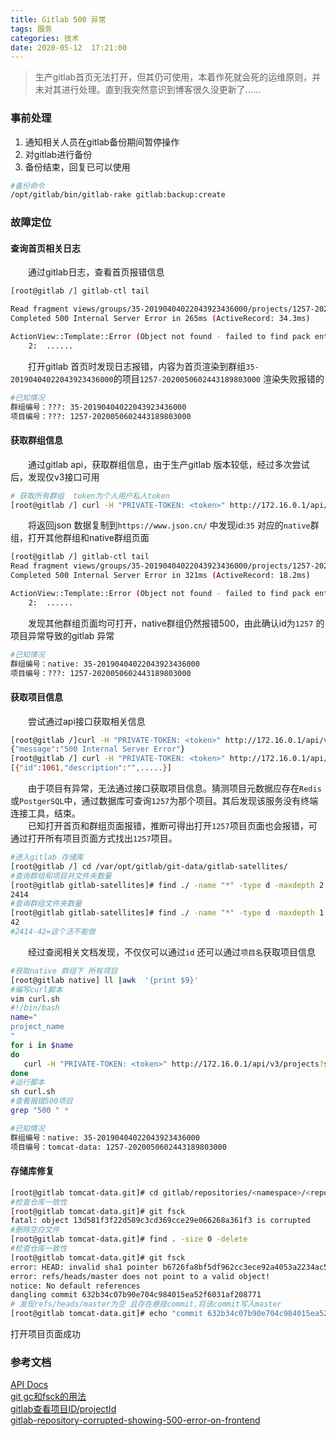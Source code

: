 ```yaml
---
title: Gitlab 500 异常
tags: 服务
categories: 技术
date: 2020-05-12  17:21:00
---
```


> 生产gitlab首页无法打开，但其仍可使用，本着作死就会死的运维原则，并未对其进行处理。直到我突然意识到博客很久没更新了……

### 事前处理
1. 通知相关人员在gitlab备份期间暂停操作
1. 对gitlab进行备份
1. 备份结束，回复已可以使用
```bash
#备份命令
/opt/gitlab/bin/gitlab-rake gitlab:backup:create
```
<!-- more -->

### 故障定位
#### 查询首页相关日志

&emsp;&emsp;通过gitlab日志，查看首页报错信息
```bash
[root@gitlab /] gitlab-ctl tail

Read fragment views/groups/35-20190404022043923436000/projects/1257-20200506024431898030000/root/show/b123046d400b7ca62dcd2f85b982165e (0.1ms)
Completed 500 Internal Server Error in 265ms (ActiveRecord: 34.3ms)

ActionView::Template::Error (Object not found - failed to find pack entry (b6726fa8bf5df962cc3ece92a4053a2234ac5127)):
    2:  ......
```
&emsp;&emsp;打开gitlab 首页时发现日志报错，内容为首页渲染到群组`35-20190404022043923436000`的项目`1257-2020050602443189803000` 渲染失败报错的 
```bash
#已知情况
群组编号：???: 35-20190404022043923436000
项目编号：???: 1257-2020050602443189803000 
```
####  获取群组信息
&emsp;&emsp;通过gitlab api，获取群组信息，由于生产gitlab 版本较低，经过多次尝试后，发现仅v3接口可用
```bash
# 获取所有群组  token为个人用户私人token
[root@gitlab /] curl -H "PRIVATE-TOKEN: <token>" http://172.16.0.1/api/v3/groups
```
&emsp;&emsp;将返回json 数据复制到`https://www.json.cn/` 中发现id:`35` 对应的`native`群组，打开其他群组和native群组页面  
```bash
[root@gitlab /] gitlab-ctl tail
Read fragment views/groups/35-20190404022043923436000/projects/1257-20200506024431898030000/groups/show/b123046d400b7ca62dcd2f85b982165e (0.1ms)
Completed 500 Internal Server Error in 321ms (ActiveRecord: 18.2ms)

ActionView::Template::Error (Object not found - failed to find pack entry (b6726fa8bf5df962cc3ece92a4053a2234ac5127)):
    2:  ......
```
&emsp;&emsp;发现其他群组页面均可打开，native群组仍然报错500，由此确认id为`1257` 的项目异常导致的gitlab 异常  
```bash
#已知情况
群组编号：native: 35-20190404022043923436000
项目编号：???: 1257-2020050602443189803000 
```

#### 获取项目信息
&emsp;&emsp;尝试通过api接口获取相关信息  
```bash
[root@gitlab /]curl -H "PRIVATE-TOKEN: <token>" http://172.16.0.1/api/v3/projects/1257
{"message":"500 Internal Server Error"}
[root@gitlab /] curl -H "PRIVATE-TOKEN: <token>" http://172.16.0.1/api/v3/projects/1061
[{"id":1061,"description":"",.....}]
```
&emsp;&emsp;由于项目有异常，无法通过接口获取项目信息。猜测项目元数据应存在`Redis`或`PostgerSQL`中，通过数据库可查询`1257`为那个项目。其后发现该服务没有终端连接工具，结束。  
&emsp;&emsp;已知打开首页和群组页面报错，推断可得出打开`1257`项目页面也会报错，可通过打开所有项目页面方式找出`1257`项目。
```bash
#进入gitlab 存储库
[root@gitlab /] cd /var/opt/gitlab/git-data/gitlab-satellites/
#查询群组和项目共文件夹数量
[root@gitlab gitlab-satellites]# find ./ -name "*" -type d -maxdepth 2 |wc -l
2414
#查询群组文件夹数量
[root@gitlab gitlab-satellites]# find ./ -name "*" -type d -maxdepth 1 |wc -l
42
#2414-42=这个活不能做
```
&emsp;&emsp;经过查阅相关文档发现，不仅仅可以通过`id` 还可以通过`项目名`获取项目信息
```bash
#获取native 群组下 所有项目
[root@gitlab native] ll |awk  '{print $9}'
#编写curl脚本
vim curl.sh
#!/bin/bash
name="
project_name
"
for i in $name 
do
   curl -H "PRIVATE-TOKEN: <token>" http://172.16.0.1/api/v3/projects?search=$i > $i.txt 
done
#运行脚本
sh curl.sh
#查看报错500项目
grep "500 " *

#已知情况
群组编号：native: 35-20190404022043923436000
项目编号：tomcat-data: 1257-2020050602443189803000 
```

#### 存储库修复
```bash
[root@gitlab tomcat-data.git]# cd gitlab/repositories/<namespace>/<reponame>.git
#检查仓库一致性
[root@gitlab tomcat-data.git]# git fsck
fatal: object 13d581f3f22d589c3cd369cce29e066268a361f3 is corrupted
#删除空白文件
[root@gitlab tomcat-data.git]# find . -size 0 -delete
#检查仓库一致性
[root@gitlab tomcat-data.git]# git fsck
error: HEAD: invalid sha1 pointer b6726fa8bf5df962cc3ece92a4053a2234ac5127
error: refs/heads/master does not point to a valid object!
notice: No default references
dangling commit 632b34c07b90e704c984015ea52f6031af208771
# 发现refs/heads/master为空 且存在悬挂commit,将该commit写入master
[root@gitlab tomcat-data.git]# echo "commit 632b34c07b90e704c984015ea52f6031af208771" >refs/heads/master
```
打开项目页面成功

### 参考文档
[API Docs](https://docs.gitlab.com/ee/api/README.html)  
[git gc和fsck的用法](https://www.cnblogs.com/dylancao/p/6625431.html)  
[gitlab查看项目ID/projectId](https://www.cnblogs.com/amyzhu/p/8988519.html)  
[gitlab-repository-corrupted-showing-500-error-on-frontend](https://stackoverflow.com/questions/36546774/gitlab-repository-error-failed-to-find-pack-entry)

